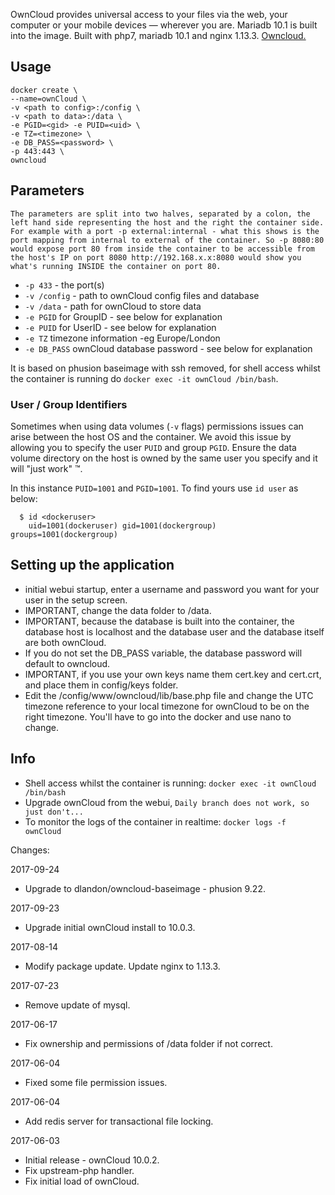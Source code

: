 OwnCloud provides universal access to your files via the web, your computer or your mobile devices — wherever you are. Mariadb 10.1 is built into the image. Built with php7, mariadb 10.1 and nginx 1.13.3. [Owncloud.](https://owncloud.org/)

## Usage

```
docker create \
--name=ownCloud \
-v <path to config>:/config \
-v <path to data>:/data \
-e PGID=<gid> -e PUID=<uid> \
-e TZ=<timezone> \
-e DB_PASS=<password> \
-p 443:443 \
owncloud
```

## Parameters

`The parameters are split into two halves, separated by a colon, the left hand side representing the host and the right the container side. 
For example with a port -p external:internal - what this shows is the port mapping from internal to external of the container.
So -p 8080:80 would expose port 80 from inside the container to be accessible from the host's IP on port 8080
http://192.168.x.x:8080 would show you what's running INSIDE the container on port 80.`


* `-p 433` - the port(s)
* `-v /config` - path to ownCloud config files and database
* `-v /data` - path for ownCloud to store data
* `-e PGID` for GroupID - see below for explanation
* `-e PUID` for UserID - see below for explanation
* `-e TZ` timezone information -eg Europe/London
* `-e DB_PASS` ownCloud database password - see below for explanation

It is based on phusion baseimage  with ssh removed, for shell access whilst the container is running do `docker exec -it ownCloud /bin/bash`.

### User / Group Identifiers

Sometimes when using data volumes (`-v` flags) permissions issues can arise between the host OS and the container. We avoid this issue by allowing you to specify the user `PUID` and group `PGID`. Ensure the data volume directory on the host is owned by the same user you specify and it will "just work" ™.

In this instance `PUID=1001` and `PGID=1001`. To find yours use `id user` as below:

```
  $ id <dockeruser>
    uid=1001(dockeruser) gid=1001(dockergroup) groups=1001(dockergroup)
```

## Setting up the application
* initial webui startup, enter a username and password you want for your user in the setup screen.
* IMPORTANT, change the data folder to /data.
* IMPORTANT, because the database is built into the container, the database host is localhost and the database user and the database itself are both ownCloud.
*  If you do not set the DB_PASS variable, the database password will default to owncloud.
* IMPORTANT, if you use your own keys name them cert.key and cert.crt, and place them in config/keys folder.
* Edit the /config/www/owncloud/lib/base.php file and change the UTC timezone reference to your local timezone for ownCloud to be on the right timezone.  You'll have to go into the docker and use nano to change.
## Info

* Shell access whilst the container is running: `docker exec -it ownCloud /bin/bash`
* Upgrade ownCloud from the webui, `Daily branch does not work, so just don't...`
* To monitor the logs of the container in realtime: `docker logs -f ownCloud`

Changes:

2017-09-24
- Upgrade to dlandon/owncloud-baseimage - phusion 9.22.

2017-09-23
- Upgrade initial ownCloud install to 10.0.3.

2017-08-14
- Modify package update.  Update nginx to 1.13.3.

2017-07-23
- Remove update of mysql.

2017-06-17
- Fix ownership and permissions of /data folder if not correct.

2017-06-04
- Fixed some file permission issues.

2017-06-04
- Add redis server for transactional file locking.

2017-06-03
- Initial release - ownCloud 10.0.2.
- Fix upstream-php handler.
- Fix initial load of ownCloud.

